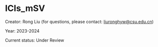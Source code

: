 # ICIs_mSV

Creator: Rong Liu (for questions, please contact: liuronghyw@csu.edu.cn)

Year: 2023-2024

Current status: Under Review

